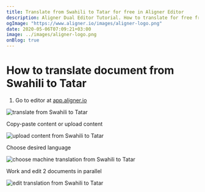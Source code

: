 ```yaml
---
title: Translate from Swahili to Tatar for free in Aligner Editor
description: Aligner Dual Editor Tutorial. How to translate for free from Swahili to Tatar. Aligner is multilingual document management platform. 
ogImage: "https://www.aligner.io/images/aligner-logo.png"
date: 2020-05-06T07:09:21+03:00
image: ../images/aligner-logo.png
onBlog: true
---
```


# How to translate document from Swahili to Tatar

1. Go to editor at [app.aligner.io](https://app.aligner.io "Aligner App web page")

![translate from Swahili to Tatar](../aligner-blank-editor.png "translate from Swahili to Tatar")

Copy-paste content or upload content

![upload content from Swahili to Tatar](../aligner-uploaded-document.png "upload content from Swahili to Tatar")

Choose desired language

![choose machine translation from Swahili to Tatar](../aligner-language-dropdown.png "choose machine translation from Swahili to Tatar")

Work and edit 2 documents in parallel

![edit translation from Swahili to Tatar](../aligner-double-sitded-editor.png "edit translation from Swahili to Tatar")

